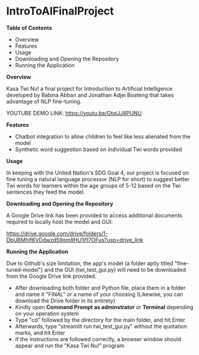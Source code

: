 # IntroToAIFinalProject

**Table of Contents**
* Overview
* Features
* Usage
* Downloading and Opening the Repository
* Running the Application

**Overview**

Kasa Twi Nu! a final project for Introduction to Artificial Intelligence developed by Babina Abban and Jonathan Adjei Boateng that takes advantage of NLP fine-tuning.

YOUTUBE DEMO LINK: https://youtu.be/GtqiJJ8PUNU

**Features**

* Chatbot integration to allow children to feel like less alienated from the model
* Synthetic word suggestion based on individual Twi words provided

**Usage**

In keeping with the United Nation's SDG Goal 4, our project is focused on fine tuning a natural language processor (NLP for short) to suggest better Twi words for learners within the age groups of 5-12 based on the Twi sentences they feed the model.

**Downloading and Opening the Repository**

A Google Drive link has been provided to access additional documents required to locally host the model and GUI:

https://drive.google.com/drive/folders/1-DbUBMhlf6VDdwzd59qm9HU1jfI7OFus?usp=drive_link

**Running the Application**

Due to Github's size limitation, the app's model (a folder aptly titled "fine-tuned-model") and the GUI (twi_test_gui.py) will need to be downloaded from the Google Drive link provided.

* After downloading both folder and Python file, place them in a folder and name it "FINAL" or a name of your choosing (Likewise, you can download the Drive folder in its entirety)
* Kindly open **Command Prompt as adminstrator** or **Terminal** depending on your operation system
* Type "cd" followed by the directory for the main folder, and hit Enter
* Afterwards, type "streamlit run twi_test_gui.py" without the quotation marks, and hit Enter
* If the instructions are followed correctly, a browser window should appear and run the "Kasa Twi Nu!" program
